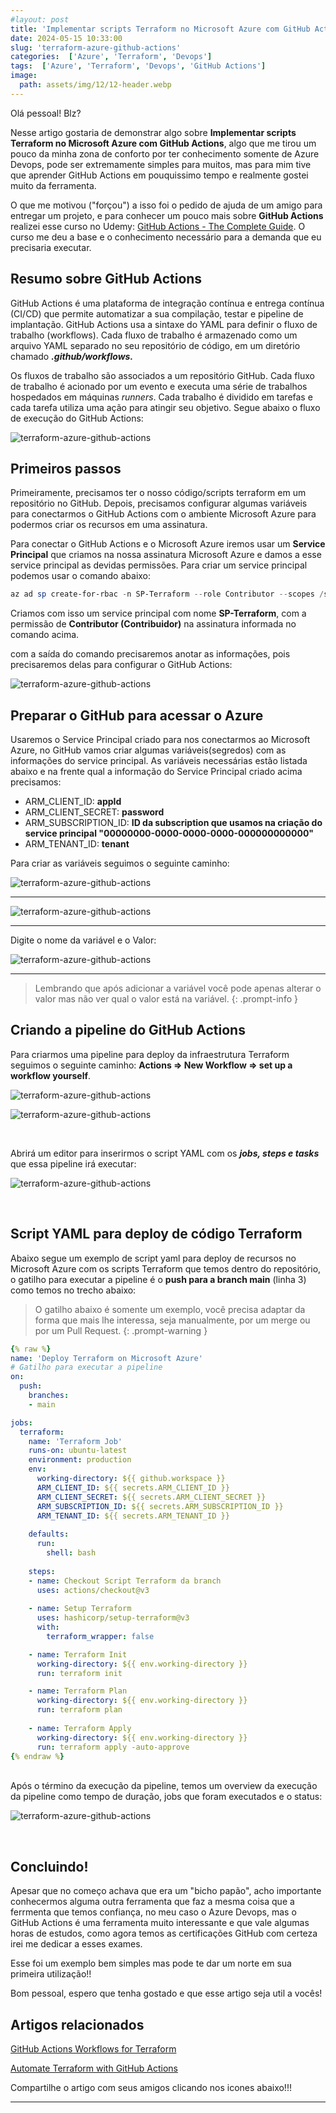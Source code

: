 ```yaml
---
#layout: post
title: 'Implementar scripts Terraform no Microsoft Azure com GitHub Actions'
date: 2024-05-15 10:33:00
slug: 'terraform-azure-github-actions'
categories:  ['Azure', 'Terraform', 'Devops']
tags:  ['Azure', 'Terraform', 'Devops', 'GitHub Actions']
image:
  path: assets/img/12/12-header.webp
---
```


Olá pessoal! Blz?

Nesse artigo gostaria de demonstrar algo sobre **Implementar scripts Terraform no Microsoft Azure com GitHub Actions**, algo que me tirou um pouco da minha zona de conforto por ter conhecimento somente de Azure Devops, pode ser extremamente simples para muitos, mas para mim tive que aprender GitHub Actions em pouquissimo tempo e realmente gostei muito da ferramenta.

O que me motivou ("forçou") a isso foi o pedido de ajuda de um amigo para entregar um projeto, e para conhecer um pouco mais sobre **GitHub Actions** realizei esse curso no Udemy: <a href="https://www.udemy.com/course/github-actions-the-complete-guide" target="_blank">GitHub Actions - The Complete Guide</a>. O curso me deu a base e o conhecimento necessário para a demanda que eu precisaria executar.

## Resumo sobre GitHub Actions

GitHub Actions é uma plataforma de integração contínua e entrega contínua (CI/CD) que permite automatizar a sua compilação, testar e pipeline de implantação. GitHub Actions usa a sintaxe do YAML para definir o fluxo de trabalho (workflows). Cada fluxo de trabalho é armazenado como um arquivo YAML separado no seu repositório de código, em um diretório chamado ***.github/workflows.***

Os fluxos de trabalho são associados a um repositório GitHub. Cada fluxo de trabalho é acionado por um evento e executa uma série de trabalhos hospedados em máquinas *runners*. Cada trabalho é dividido em tarefas e cada tarefa utiliza uma ação para atingir seu objetivo. Segue abaixo o fluxo de execução do GitHub Actions:

![terraform-azure-github-actions](/assets/img/12/01.png)

## Primeiros passos

Primeiramente, precisamos ter o nosso código/scripts terraform em um repositório no GitHub. Depois, precisamos configurar algumas variáveis para conectarmos o GitHub Actions com o ambiente Microsoft Azure para podermos criar os recursos em uma assinatura.

Para conectar o GitHub Actions e o Microsoft Azure iremos usar um **Service Principal** que criamos na nossa assinatura Microsoft Azure e damos a esse service principal as devidas permissões. Para criar um service principal podemos usar o comando abaixo:

```powershell
az ad sp create-for-rbac -n SP-Terraform --role Contributor --scopes /subscriptions/00000000-0000-0000-0000-000000000000/
```

Criamos com isso um service principal com nome **SP-Terraform**, com a permissão de **Contributor (Contribuidor)** na assinatura informada no comando acima.

com a saída do comando precisaremos anotar as informações, pois precisaremos delas para configurar o GitHub Actions:

![terraform-azure-github-actions](/assets/img/12/02.png)

## Preparar o GitHub para acessar o Azure

Usaremos o Service Principal criado para nos conectarmos ao Microsoft Azure, no GitHub vamos criar algumas variáveis(segredos) com as informações do service principal. As variáveis necessárias estão listada abaixo e na frente qual a informação do Service Principal criado acima precisamos:

- ARM_CLIENT_ID: **appId**
- ARM_CLIENT_SECRET: **password**
- ARM_SUBSCRIPTION_ID: **ID da subscription que usamos na criação do service principal "00000000-0000-0000-0000-000000000000"**
- ARM_TENANT_ID: **tenant**

Para criar as variáveis seguimos o seguinte caminho:

![terraform-azure-github-actions](/assets/img/12/03.png)
<hr>

![terraform-azure-github-actions](/assets/img/12/04.png)

<hr>

Digite o nome da variável e o Valor:

![terraform-azure-github-actions](/assets/img/12/05.png)

<hr> 

> Lembrando que após adicionar a variável você pode apenas alterar o valor mas não ver qual o valor está na variável.
{: .prompt-info }

 ## Criando a pipeline do GitHub Actions
 
 Para criarmos uma pipeline para deploy da infraestrutura Terraform seguimos o seguinte caminho: **Actions => New Workflow => set up a workflow yourself**.
 
![terraform-azure-github-actions](/assets/img/12/06.png)

![terraform-azure-github-actions](/assets/img/12/07.png)

<br>
 
 Abrirá um editor para inserirmos o script YAML com os ***jobs, steps e tasks*** que essa pipeline irá executar:

![terraform-azure-github-actions](/assets/img/12/08.png)

<br>

## Script YAML para deploy de código Terraform

Abaixo segue um exemplo de script yaml para deploy de recursos no Microsoft Azure com os scripts Terraform que temos dentro do repositório, o gatilho para executar a pipeline é o **push para a branch main** (linha 3) como temos no trecho abaixo:

> O gatilho abaixo é somente um exemplo, você precisa adaptar da forma que mais lhe interessa, seja manualmente, por um merge ou por um Pull Request.
{: .prompt-warning }

```yaml
{% raw %}
name: 'Deploy Terraform on Microsoft Azure'
# Gatilho para executar a pipeline
on:
  push:
    branches:
    - main

jobs:
  terraform:
    name: 'Terraform Job'
    runs-on: ubuntu-latest
    environment: production
    env:
      working-directory: ${{ github.workspace }}
      ARM_CLIENT_ID: ${{ secrets.ARM_CLIENT_ID }}
      ARM_CLIENT_SECRET: ${{ secrets.ARM_CLIENT_SECRET }}
      ARM_SUBSCRIPTION_ID: ${{ secrets.ARM_SUBSCRIPTION_ID }}
      ARM_TENANT_ID: ${{ secrets.ARM_TENANT_ID }}
      
    defaults:
      run:
        shell: bash
   
    steps:
    - name: Checkout Script Terraform da branch
      uses: actions/checkout@v3
      
    - name: Setup Terraform
      uses: hashicorp/setup-terraform@v3
      with:
        terraform_wrapper: false 

    - name: Terraform Init
      working-directory: ${{ env.working-directory }}
      run: terraform init

    - name: Terraform Plan
      working-directory: ${{ env.working-directory }}
      run: terraform plan 
      
    - name: Terraform Apply
      working-directory: ${{ env.working-directory }}
      run: terraform apply -auto-approve
{% endraw %}
```

<br>
Após o término da execução da pipeline, temos um overview da execução da pipeline como tempo de duração, jobs que foram executados e o status:

![terraform-azure-github-actions](/assets/img/12/09.png)

<br>

## Concluindo!

Apesar que no começo achava que era um "bicho papão", acho importante conhecermos alguma outra ferramenta que faz a mesma coisa que a ferrmenta que temos confiança, no meu caso o Azure Devops, mas o GitHub Actions é uma ferramenta muito interessante e que vale algumas horas de estudos, como agora temos as certificações GitHub com certeza irei me dedicar a esses exames.

Esse foi um exemplo bem simples mas pode te dar um norte em sua primeira utilização!!

Bom pessoal, espero que tenha gostado e que esse artigo seja util a vocês!

## Artigos relacionados

<a href="https://github.com/Azure-Samples/terraform-github-actions" target="_blank">GitHub Actions Workflows for Terraform</a> 

<a href="https://developer.hashicorp.com/terraform/tutorials/automation/github-actions" target="_blank">Automate Terraform with GitHub Actions</a> 

Compartilhe o artigo com seus amigos clicando nos icones abaixo!!!
<hr>